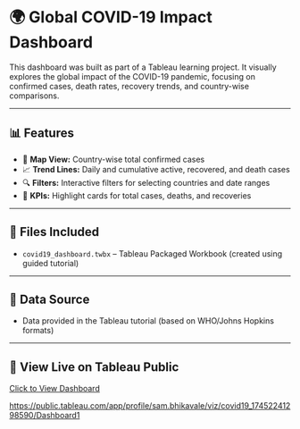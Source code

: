 # 🌍 Global COVID-19 Impact Dashboard 

This dashboard was built as part of a Tableau learning project. It visually explores the global impact of the COVID-19 pandemic, focusing on confirmed cases, death rates, recovery trends, and country-wise comparisons.

---

## 📊 Features

- 📌 **Map View:** Country-wise total confirmed cases
- 📈 **Trend Lines:** Daily and cumulative active, recovered, and death cases
- 🔍 **Filters:** Interactive filters for selecting countries and date ranges
- 🧮 **KPIs:** Highlight cards for total cases, deaths, and recoveries

---

## 📁 Files Included

- `covid19_dashboard.twbx` – Tableau Packaged Workbook (created using guided tutorial)

---

## 📂 Data Source

- Data provided in the Tableau tutorial (based on WHO/Johns Hopkins formats)

---

## 🔗 View Live on Tableau Public

[Click to View Dashboard](https://public.tableau.com/app/profile/sam.bhikavale/viz/covid19_17452241298590/Dashboard1)

https://public.tableau.com/app/profile/sam.bhikavale/viz/covid19_17452241298590/Dashboard1
